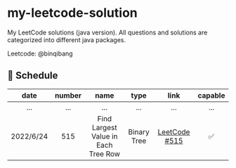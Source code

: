 # my-leetcode-solution

My LeetCode solutions (java version). All questions and solutions are categorized into different java packages.

Leetcode: @binqibang

## 📅 Schedule

| date      | number | name                                | type        | link |capable       |
|:---------:|:------:|:-----------------------------------:|:-----------:|:--------:|:---------:|
| ...       | ...    | ...                                 | ...         | ...      |...        |
| 2022/6/24 | 515    | Find Largest Value in Each Tree Row | Binary Tree | [LeetCode #515](https://leetcode.cn/problems/find-largest-value-in-each-tree-row/)| ✅|

